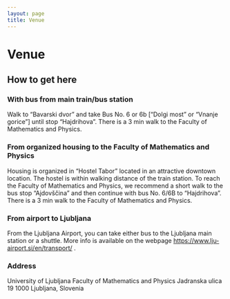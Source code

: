 ```yaml
---
layout: page
title: Venue
---
```


# Venue

## How to get here

### With bus from main train/bus station

Walk to “Bavarski dvor” and take Bus No. 6 or 6b [“Dolgi most” or “Vnanje gorice”] until stop “Hajdrihova”. There is a 3 min walk to the Faculty of Mathematics and Physics.

### From organized housing to the Faculty of Mathematics and Physics

Housing is organized in “Hostel Tabor” located in an attractive downtown location. The hostel is within walking distance of the train station. To reach the Faculty of Mathematics and Physics, we recommend a short walk to the bus stop “Ajdovščina” and then continue with bus No. 6/6B to “Hajdrihova”. There is a 3 min walk to the Faculty of Mathematics and Physics.

### From airport to Ljubljana

From the Ljubljana Airport, you can take either bus to the Ljubljana main station or a shuttle. More info is available on the webpage https://www.lju-airport.si/en/transport/ .

### Address

University of Ljubljana
Faculty of Mathematics and Physics
Jadranska ulica 19
1000 Ljubljana, Slovenia
